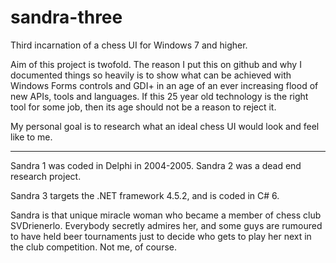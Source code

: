 # sandra-three
Third incarnation of a chess UI for Windows 7 and higher.

Aim of this project is twofold. The reason I put this on github and why I documented things so heavily is to show what can be achieved with Windows Forms controls and GDI+ in an age of an ever increasing flood of new APIs, tools and languages. If this 25 year old technology is the right tool for some job, then its age should not be a reason to reject it.

My personal goal is to research what an ideal chess UI would look and feel like to me.

***

Sandra 1 was coded in Delphi in 2004-2005.
Sandra 2 was a dead end research project.

Sandra 3 targets the .NET framework 4.5.2, and is coded in C# 6.

Sandra is that unique miracle woman who became a member of chess club SVDrienerlo. Everybody secretly admires her, and some guys are rumoured to have held beer tournaments just to decide who gets to play her next in the club competition. Not me, of course.
